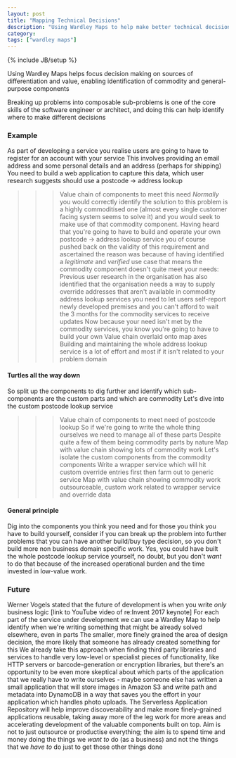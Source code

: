 ```yaml
---
layout: post
title: "Mapping Technical Decisions"
description: "Using Wardley Maps to help make better technical decisions, and decomposing the problem to make better use of maps"
category: 
tags: ["wardley maps"]
---
```

{% include JB/setup %}


Using Wardley Maps helps focus decision making on sources of differentiation and value, enabling identification of commodity and general-purpose components

Breaking up problems into composable sub-problems is one of the core skills of the software engineer or architect, and doing this can help identify where to make different decisions

### Example

As part of developing a service you realise users are going to have to register for an account with your service
This involves providing an email address and some personal details and an address (perhaps for shipping)
You need to build a web application to capture this data, which user research suggests should use a postcode -> address lookup
>>> Value chain of components to meet this need
_Normally_ you would correctly identify the solution to this problem is a highly commoditised one (almost every single customer facing system seems to solve it) and you would seek to make use of that commodity component. Having heard that you're going to have to build and operate your own postcode -> address lookup service you of course pushed back on the validity of this requirement and ascertained the reason was because of having identified a _legitimate_ and _verified_ use case that means the commodity component doesn't quite meet your needs:
> Previous user research in the organisation has also identified that the organisation needs a way to supply override addresses that aren't available in commodity address lookup services you need to let users self-report newly developed premises and you can't afford to wait the 3 months for the commodity services to receive updates
Now because your need isn't met by the commodity services, you know you're going to have to build your own
>>> Value chain overlaid onto map axes
Building and maintaining the whole address lookup service is a lot of effort and most if it isn't related to your problem domain

#### Turtles all the way down

So split up the components to dig further and identify which sub-components are the custom parts and which are commodity
Let's dive into the custom postcode lookup service
>>> Value chain of components to meet need of postcode lookup
So if we're going to write the whole thing ourselves we need to manage all of these parts
Despite quite a few of them being commodity parts by nature
>>> Map with value chain showing lots of commodity work
Let's isolate the custom components from the commodity components
Write a wrapper service which will hit custom override entries first then farm out to generic service
>>> Map with value chain showing commodity work outsourceable, custom work related to wrapper service and override data

#### General principle

Dig into the components you think you need and for those you think you have to build yourself, consider if you can break up the problem into further problems that you can have another build/buy type decision, so you don't build more non business domain specific work. Yes, you could have built the whole postcode lookup service yourself, no doubt, but you don't _want_ to do that because of the increased operational burden and the time invested in low-value work.

### Future

Werner Vogels stated that the future of development is when you write _only_ business logic [link to YouTube video of re:Invent 2017 keynote]
For each part of the service under development we can use a Wardley Map to help identify when we're writing something that might be already solved elsewhere, even in parts
The smaller, more finely grained the area of design decision, the more likely that someone has already created something for this
We already take this approach when finding third party libraries and services to handle very low-level or specialist pieces of functionality, like HTTP servers or barcode-generation or encryption libraries, but there's an opportunity to be even more skeptical about which parts of the application that we really have to write ourselves - maybe someone else has written a small application that will store images in Amazon S3 and write path and metadata into DynamoDB in a way that saves you the effort in your application which handles photo uploads.
The Serverless Application Repository will help improve discoverability and make more finely-grained applications reusable, taking away more of the leg work for more areas and accelerating development of the valuable components built on top.
Aim is not to just outsource or productise everything; the aim is to spend time and money doing the things we _want to_ do (as a business) and not the things that we _have to_ do just to get those other things done

